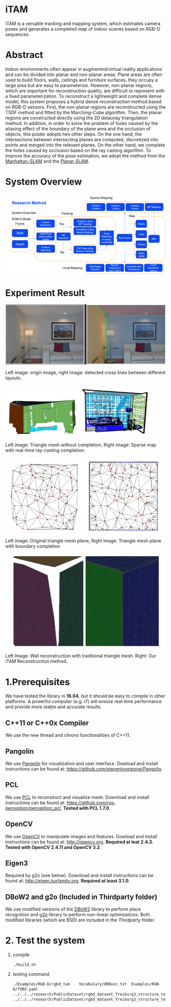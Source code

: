 # iTAM 
iTAM is a versatile tracking and mapping system, which estimates camera poses and generates a completed map of indoor scenes based on RGB-D sequences.
# Abstract
Indoor environments often appear in augmented/virtual reality applications and can be divided into planar and non-planar areas. Plane areas are often used to build floors, walls, ceilings and furniture surfaces, they occupy a large area but are easy to parameterize. However, non-planar regions, which are important for reconstruction quality, are difficult to represent with a fixed parameterization.
To reconstruct a lightweight and complete dense model, this system proposes a hybrid dense reconstruction method based on RGB-D sensors. First, the non-planar regions are reconstructed using the TSDF method and fitted by the Marching-Cube algorithm. Then, the planar regions are constructed directly using the 2D delaunay triangulation method. In addition, in order to solve the problem of holes caused by the aliasing effect of the boundary of the plane area and the occlusion of objects, this poster adopts two other steps. On the one hand, the intersections between intersecting planes are computed, discretized into points and merged into the relevant planes. On the other hand, we complete the holes caused by occlusion based on the ray casting algorithm.
To improve the accuracy of the pose estimation, we adopt the method from the [Manhattan-SLAM](https://github.com/razayunus/ManhattanSLAM) and the [Planar-SLAM](https://github.com/yanyan-li/PlanarSLAM).

# System Overview

![System Overview](pic/Overview.jpg)

# Experiment Result

![cro](pic/cro.png)

Left image: origin image, right image: detected cross lines between different layouts.

![completion](pic/sparsecom.jpg)

Left image: Triangle mesh without completion, Right image: Sparse map with real-time ray-casting completion.

![compa](pic/compa.jpg)

Left image: Original triangle mesh plane, Right image: Triangle mesh plane with boundary completion

![MeshTest](pic/mesh.png)

Left Image: Wall reconstruction with traditional triangle mesh. Right: Our iTAM Reconstruction method.

# 1.Prerequisites

We have tested the library in **16.04**, but it should be easy to compile in other platforms. A powerful computer (e.g. i7) will ensure real-time performance and provide more stable and accurate results.

## C++11 or C++0x Compiler
We use the new thread and chrono functionalities of C++11.

## Pangolin
We use [Pangolin](https://github.com/stevenlovegrove/Pangolin) for visualization and user interface. Dowload and install instructions can be found at: https://github.com/stevenlovegrove/Pangolin.

## PCL
We use [PCL](http://www.pointclouds.org/) to reconstruct and visualize mesh. Download and install instructions can be found at: https://github.com/ros-perception/perception_pcl. **Tested with PCL 1.7.0**.

## OpenCV
We use [OpenCV](http://opencv.org) to manipulate images and features. Dowload and install instructions can be found at: http://opencv.org. **Required at leat 2.4.3. Tested with OpenCV 2.4.11 and OpenCV 3.2**.

## Eigen3
Required by g2o (see below). Download and install instructions can be found at: http://eigen.tuxfamily.org. **Required at least 3.1.0**.

## DBoW2 and g2o (Included in Thirdparty folder)
We use modified versions of the [DBoW2](https://github.com/dorian3d/DBoW2) library to perform place recognition and [g2o](https://github.com/RainerKuemmerle/g2o) library to perform non-linear optimizations. Both modified libraries (which are BSD) are included in the *Thirdparty* folder.

# 2. Test the system

1. compile 

   ```
   ./build.sh
   ```

2. testing command

   ```
   ./Examples/RGB-D/rgbd_tum    Vocabulary/ORBvoc.txt  Examples/RGB-D/TUM3.yaml ../../../research/PublicDataset/rgbd_dataset_freiburg3_structure_texture_far ../../../research/PublicDataset/rgbd_dataset_freiburg3_structure_texture_far/association.txt
   
   ```
